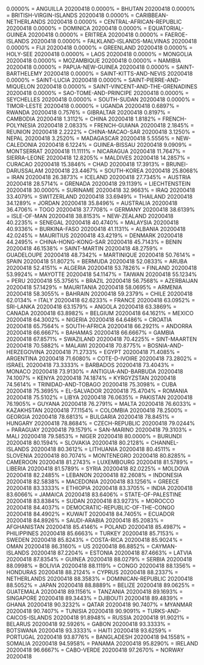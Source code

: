 0.0000% = ANGUILLA 20200418 
0.0000% = BHUTAN 20200418 
0.0000% = BRITISH-VIRGIN-ISLANDS 20200418 
0.0000% = CARIBBEAN-NETHERLANDS 20200418 
0.0000% = CENTRAL-AFRICAN-REPUBLIC 20200418 
0.0000% = DOMINICA 20200418 
0.0000% = EQUATORIAL-GUINEA 20200418 
0.0000% = ERITREA 20200418 
0.0000% = FAEROE-ISLANDS 20200418 
0.0000% = FALKLAND-ISLANDS-MALVINAS 20200418 
0.0000% = FIJI 20200418 
0.0000% = GREENLAND 20200418 
0.0000% = HOLY-SEE 20200418 
0.0000% = LAOS 20200418 
0.0000% = MONGOLIA 20200418 
0.0000% = MOZAMBIQUE 20200418 
0.0000% = NAMIBIA 20200418 
0.0000% = PAPUA-NEW-GUINEA 20200418 
0.0000% = SAINT-BARTHELEMY 20200418 
0.0000% = SAINT-KITTS-AND-NEVIS 20200418 
0.0000% = SAINT-LUCIA 20200418 
0.0000% = SAINT-PIERRE-AND-MIQUELON 20200418 
0.0000% = SAINT-VINCENT-AND-THE-GRENADINES 20200418 
0.0000% = SAO-TOME-AND-PRINCIPE 20200418 
0.0000% = SEYCHELLES 20200418 
0.0000% = SOUTH-SUDAN 20200418 
0.0000% = TIMOR-LESTE 20200418 
0.0000% = UGANDA 20200418 
0.6897% = RWANDA 20200418 
0.7576% = GIBRALTAR 20200418 
0.8197% = CAMBODIA 20200418 
1.3112% = CHINA 20200418 
1.8182% = FRENCH-POLYNESIA 20200418 
2.0833% = FRENCH-GUIANA 20200418 
2.1845% = REUNION 20200418 
2.2222% = CHINA-MACAO-SAR 20200418 
3.1250% = NEPAL 20200418 
3.2520% = MADAGASCAR 20200418 
5.5556% = NEW-CALEDONIA 20200418 
6.1224% = GUINEA-BISSAU 20200418 
9.0909% = MONTSERRAT 20200418 
11.1111% = NICARAGUA 20200418 
11.7647% = SIERRA-LEONE 20200418 
12.8205% = MALDIVES 20200418 
14.2857% = CURACAO 20200418 
15.3846% = CHAD 20200418 
17.3913% = BRUNEI-DARUSSALAM 20200418 
23.4467% = SOUTH-KOREA 20200418 
25.8068% = IRAN 20200418 
26.3873% = ICELAND 20200418 
27.7345% = AUSTRIA 20200418 
28.5714% = GRENADA 20200418 
29.1139% = LIECHTENSTEIN 20200418 
30.0000% = SURINAME 20200418 
32.9663% = IRAQ 20200418 
33.4079% = SWITZERLAND 20200418 
33.6949% = THAILAND 20200418 
34.1289% = JORDAN 20200418 
35.8496% = AUSTRALIA 20200418 
36.4706% = TOGO 20200418 
37.7708% = GERMANY 20200418 
38.6139% = ISLE-OF-MAN 20200418 
38.8153% = NEW-ZEALAND 20200418 
40.2235% = SENEGAL 20200418 
40.4740% = MALAYSIA 20200418 
40.9336% = BURKINA-FASO 20200418 
41.1131% = ALBANIA 20200418 
42.0245% = MAURITIUS 20200418 
43.4219% = DENMARK 20200418 
44.2495% = CHINA-HONG-KONG-SAR 20200418 
45.7143% = BENIN 20200418 
46.1538% = SAINT-MARTIN 20200418 
48.2759% = GUADELOUPE 20200418 
48.7342% = MARTINIQUE 20200418 
50.7614% = SPAIN 20200418 
51.8072% = BERMUDA 20200418 
52.0833% = ARUBA 20200418 
52.4151% = ALGERIA 20200418 
53.7826% = FINLAND 20200418 
53.9924% = MAYOTTE 20200418 
54.1147% = TAIWAN 20200418 
55.1234% = PERU 20200418 
55.3756% = BRAZIL 20200418 
56.7568% = AZERBAIJAN 20200418 
57.1429% = MAURITANIA 20200418 
58.0695% = ARMENIA 20200418 
58.3055% = BAHRAIN 20200418 
59.2379% = CHILE 20200418 
62.0134% = ITALY 20200418 
62.6233% = FRANCE 20200418 
63.0952% = SRI-LANKA 20200418 
63.1579% = ANGOLA 20200418 
63.3869% = CANADA 20200418 
63.8982% = BELGIUM 20200418 
64.1621% = MEXICO 20200418 
64.3002% = NIGERIA 20200418 
64.6486% = CROATIA 20200418 
65.7564% = SOUTH-AFRICA 20200418 
66.2921% = ANDORRA 20200418 
66.6667% = BAHAMAS 20200418 
66.6667% = GAMBIA 20200418 
67.8571% = SWAZILAND 20200418 
70.4225% = SINT-MAARTEN 20200418 
70.5882% = MALAWI 20200418 
70.8775% = BOSNIA-AND-HERZEGOVINA 20200418 
71.2733% = EGYPT 20200418 
71.4085% = ARGENTINA 20200418 
71.6080% = COTE-D-IVOIRE 20200418 
73.2802% = ISRAEL 20200418 
73.3333% = BARBADOS 20200418 
73.4043% = MONACO 20200418 
73.9130% = ANTIGUA-AND-BARBUDA 20200418 
74.1007% = KENYA 20200418 
74.1874% = KYRGYZSTAN 20200418 
74.5614% = TRINIDAD-AND-TOBAGO 20200418 
75.3098% = CUBA 20200418 
75.3695% = EL-SALVADOR 20200418 
75.4704% = ROMANIA 20200418 
75.5102% = LIBYA 20200418 
76.0635% = PAKISTAN 20200418 
76.1905% = GUYANA 20200418 
76.2791% = MALTA 20200418 
76.6033% = KAZAKHSTAN 20200418 
77.1154% = COLOMBIA 20200418 
78.2500% = GEORGIA 20200418 
78.6813% = BULGARIA 20200418 
78.8451% = HUNGARY 20200418 
78.8684% = CZECH-REPUBLIC 20200418 
79.0244% = PARAGUAY 20200418 
79.1579% = SAN-MARINO 20200418 
79.3103% = MALI 20200418 
79.5853% = NIGER 20200418 
80.0000% = BURUNDI 20200418 
80.1594% = SLOVAKIA 20200418 
80.2128% = CHANNEL-ISLANDS 20200418 
80.3612% = LITHUANIA 20200418 
80.4511% = SLOVENIA 20200418 
80.7074% = MONTENEGRO 20200418 
80.8285% = CAMEROON 20200418 
81.2743% = LUXEMBOURG 20200418 
81.5789% = LIBERIA 20200418 
81.5789% = SYRIA 20200418 
82.0225% = MOLDOVA 20200418 
82.2485% = LEBANON 20200418 
82.2608% = INDONESIA 20200418 
82.5838% = MACEDONIA 20200418 
83.1256% = GREECE 20200418 
83.3333% = ETHIOPIA 20200418 
83.3705% = INDIA 20200418 
83.6066% = JAMAICA 20200418 
83.6406% = STATE-OF-PALESTINE 20200418 
83.8384% = SUDAN 20200418 
83.9273% = MOROCCO 20200418 
84.4037% = DEMOCRATIC-REPUBLIC-OF-THE-CONGO 20200418 
84.4902% = KUWAIT 20200418 
84.7405% = ECUADOR 20200418 
84.8926% = SAUDI-ARABIA 20200418 
85.2083% = AFGHANISTAN 20200418 
85.4146% = POLAND 20200418 
85.4987% = PHILIPPINES 20200418 
85.6663% = TURKEY 20200418 
85.7153% = SWEDEN 20200418 
85.8243% = COSTA-RICA 20200418 
85.9024% = OMAN 20200418 
86.3160% = US 20200418 
86.8852% = CAYMAN-ISLANDS 20200418 
87.2204% = ESTONIA 20200418 
87.4663% = LATVIA 20200418 
87.8354% = GUINEA 20200418 
88.0279% = SERBIA 20200418 
88.0998% = BOLIVIA 20200418 
88.1119% = CONGO 20200418 
88.1356% = HONDURAS 20200418 
88.2124% = CYPRUS 20200418 
88.2337% = NETHERLANDS 20200418 
88.3583% = DOMINICAN-REPUBLIC 20200418 
88.5052% = JAPAN 20200418 
88.8889% = BELIZE 20200418 
89.0625% = GUATEMALA 20200418 
89.1156% = TANZANIA 20200418 
89.1693% = SINGAPORE 20200418 
89.3443% = DJIBOUTI 20200418 
89.4839% = GHANA 20200418 
90.3232% = QATAR 20200418 
90.7407% = MYANMAR 20200418 
90.7407% = TUNISIA 20200418 
90.9091% = TURKS-AND-CAICOS-ISLANDS 20200418 
91.8948% = RUSSIA 20200418 
91.9021% = BELARUS 20200418 
92.5926% = GABON 20200418 
93.3333% = BOTSWANA 20200418 
93.3333% = HAITI 20200418 
93.6259% = PORTUGAL 20200418 
93.8776% = BANGLADESH 20200418 
94.1558% = SOMALIA 20200418 
94.5958% = PANAMA 20200418 
95.8290% = IRELAND 20200418 
96.6667% = CABO-VERDE 20200418 
97.2670% = NORWAY 20200418 
